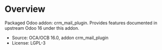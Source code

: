 # Overview

Packaged Odoo addon: crm_mail_plugin. Provides features documented in upstream Odoo 16 under this addon.

- Source: OCA/OCB 16.0, addon crm_mail_plugin
- License: LGPL-3
